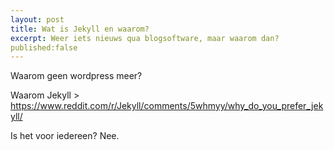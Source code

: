 ```yaml
---
layout: post
title: Wat is Jekyll en waarom?
excerpt: Weer iets nieuws qua blogsoftware, maar waarom dan?
published:false
---
```


Waarom geen wordpress meer?

Waarom Jekyll > https://www.reddit.com/r/Jekyll/comments/5whmyy/why_do_you_prefer_jekyll/

Is het voor iedereen? Nee.


